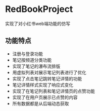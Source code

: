 # RedBookProject
实现了对小红书web端功能的仿写

## 功能特点
- 注册与登录功能
- 笔记按频道分类功能
- 实现了笔记的瀑布流排版
- 用虚拟列表对展示笔记列表进行了优化
- 实现了点击笔记跳转笔记详情的功能
- 笔记详情样式实现了响应式变化
- 实现了在笔记列表和笔记详情页的点赞功能
- 实现了在用户页展示已点赞的内容
- 所有数据都是从后端动态获取
